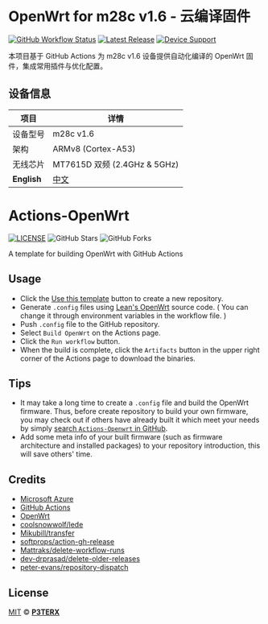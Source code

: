 # OpenWrt for m28c v1.6 - 云编译固件

[![GitHub Workflow Status](https://img.shields.io/github/actions/workflow/status/你的用户名/仓库名/openwrt.yml?label=云编译&logo=github)](https://github.com/你的用户名/仓库名/actions)
[![Latest Release](https://img.shields.io/github/v/release/你的用户名/仓库名?label=最新固件&logo=openwrt)](https://github.com/你的用户名/仓库名/releases/latest)
[![Device Support](https://img.shields.io/badge/设备-m28c%20v1.6-blue?logo=router)](https://github.com/你的用户名/仓库名)

本项目基于 GitHub Actions 为 m28c v1.6 设备提供自动化编译的 OpenWrt 固件，集成常用插件与优化配置。

## 设备信息

| 项目       | 详情                  |
|------------|-----------------------|
| 设备型号   | m28c v1.6             |
| 架构       | ARMv8 (Cortex-A53)    |
| 无线芯片   | MT7615D 双频 (2.4GHz & 5GHz) |
**English** | [中文](https://p3terx.com/archives/build-openwrt-with-github-actions.html)

# Actions-OpenWrt

[![LICENSE](https://img.shields.io/github/license/mashape/apistatus.svg?style=flat-square&label=LICENSE)](https://github.com/P3TERX/Actions-OpenWrt/blob/master/LICENSE)
![GitHub Stars](https://img.shields.io/github/stars/P3TERX/Actions-OpenWrt.svg?style=flat-square&label=Stars&logo=github)
![GitHub Forks](https://img.shields.io/github/forks/P3TERX/Actions-OpenWrt.svg?style=flat-square&label=Forks&logo=github)

A template for building OpenWrt with GitHub Actions

## Usage

- Click the [Use this template](https://github.com/P3TERX/Actions-OpenWrt/generate) button to create a new repository.
- Generate `.config` files using [Lean's OpenWrt](https://github.com/coolsnowwolf/lede) source code. ( You can change it through environment variables in the workflow file. )
- Push `.config` file to the GitHub repository.
- Select `Build OpenWrt` on the Actions page.
- Click the `Run workflow` button.
- When the build is complete, click the `Artifacts` button in the upper right corner of the Actions page to download the binaries.

## Tips

- It may take a long time to create a `.config` file and build the OpenWrt firmware. Thus, before create repository to build your own firmware, you may check out if others have already built it which meet your needs by simply [search `Actions-Openwrt` in GitHub](https://github.com/search?q=Actions-openwrt).
- Add some meta info of your built firmware (such as firmware architecture and installed packages) to your repository introduction, this will save others' time.

## Credits

- [Microsoft Azure](https://azure.microsoft.com)
- [GitHub Actions](https://github.com/features/actions)
- [OpenWrt](https://github.com/openwrt/openwrt)
- [coolsnowwolf/lede](https://github.com/coolsnowwolf/lede)
- [Mikubill/transfer](https://github.com/Mikubill/transfer)
- [softprops/action-gh-release](https://github.com/softprops/action-gh-release)
- [Mattraks/delete-workflow-runs](https://github.com/Mattraks/delete-workflow-runs)
- [dev-drprasad/delete-older-releases](https://github.com/dev-drprasad/delete-older-releases)
- [peter-evans/repository-dispatch](https://github.com/peter-evans/repository-dispatch)

## License

[MIT](https://github.com/P3TERX/Actions-OpenWrt/blob/main/LICENSE) © [**P3TERX**](https://p3terx.com)
